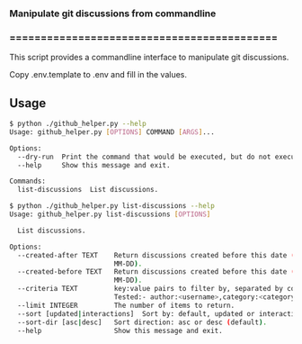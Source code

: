 ### Manipulate git discussions from commandline
### ===========================================

This script provides a commandline interface to manipulate git discussions.

Copy .env.template to .env and fill in the values.

## Usage

```bash
$ python ./github_helper.py --help
Usage: github_helper.py [OPTIONS] COMMAND [ARGS]...

Options:
  --dry-run  Print the command that would be executed, but do not execute it.
  --help     Show this message and exit.

Commands:
  list-discussions  List discussions.
```

```bash
$ python ./github_helper.py list-discussions --help
Usage: github_helper.py list-discussions [OPTIONS]

  List discussions.

Options:
  --created-after TEXT    Return discussions created before this date (YYYY-
                          MM-DD).
  --created-before TEXT   Return discussions created before this date (YYYY-
                          MM-DD).
  --criteria TEXT         key:value pairs to filter by, separated by commas.
                          Tested:- author:<username>,category:<category_name>
  --limit INTEGER         The number of items to return.
  --sort [updated|interactions]  Sort by: default, updated or interactions.
  --sort-dir [asc|desc]   Sort direction: asc or desc (default).
  --help                  Show this message and exit.
  ```

